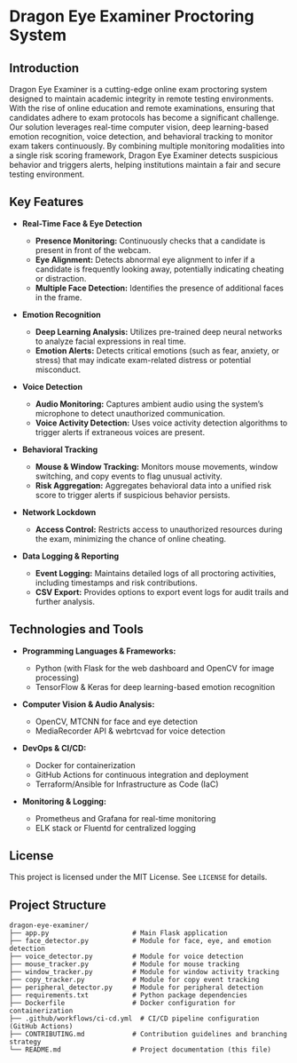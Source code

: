 # Dragon Eye Examiner Proctoring System

## Introduction
Dragon Eye Examiner is a cutting-edge online exam proctoring system designed to maintain academic integrity in remote testing environments. With the rise of online education and remote examinations, ensuring that candidates adhere to exam protocols has become a significant challenge. Our solution leverages real-time computer vision, deep learning-based emotion recognition, voice detection, and behavioral tracking to monitor exam takers continuously. By combining multiple monitoring modalities into a single risk scoring framework, Dragon Eye Examiner detects suspicious behavior and triggers alerts, helping institutions maintain a fair and secure testing environment.

## Key Features

- **Real-Time Face & Eye Detection**  
  - **Presence Monitoring:** Continuously checks that a candidate is present in front of the webcam.  
  - **Eye Alignment:** Detects abnormal eye alignment to infer if a candidate is frequently looking away, potentially indicating cheating or distraction.  
  - **Multiple Face Detection:** Identifies the presence of additional faces in the frame.

- **Emotion Recognition**  
  - **Deep Learning Analysis:** Utilizes pre-trained deep neural networks to analyze facial expressions in real time.  
  - **Emotion Alerts:** Detects critical emotions (such as fear, anxiety, or stress) that may indicate exam-related distress or potential misconduct.

- **Voice Detection**  
  - **Audio Monitoring:** Captures ambient audio using the system’s microphone to detect unauthorized communication.  
  - **Voice Activity Detection:** Uses voice activity detection algorithms to trigger alerts if extraneous voices are present.

- **Behavioral Tracking**  
  - **Mouse & Window Tracking:** Monitors mouse movements, window switching, and copy events to flag unusual activity.  
  - **Risk Aggregation:** Aggregates behavioral data into a unified risk score to trigger alerts if suspicious behavior persists.

- **Network Lockdown**  
  - **Access Control:** Restricts access to unauthorized resources during the exam, minimizing the chance of online cheating.

- **Data Logging & Reporting**  
  - **Event Logging:** Maintains detailed logs of all proctoring activities, including timestamps and risk contributions.  
  - **CSV Export:** Provides options to export event logs for audit trails and further analysis.

## Technologies and Tools

- **Programming Languages & Frameworks:**  
  - Python (with Flask for the web dashboard and OpenCV for image processing)
  - TensorFlow & Keras for deep learning-based emotion recognition

- **Computer Vision & Audio Analysis:**  
  - OpenCV, MTCNN for face and eye detection
  - MediaRecorder API & webrtcvad for voice detection

- **DevOps & CI/CD:**  
  - Docker for containerization
  - GitHub Actions for continuous integration and deployment
  - Terraform/Ansible for Infrastructure as Code (IaC)

- **Monitoring & Logging:**  
  - Prometheus and Grafana for real-time monitoring
  - ELK stack or Fluentd for centralized logging


## License
This project is licensed under the MIT License. See `LICENSE` for details.

## Project Structure

```plaintext
dragon-eye-examiner/
├── app.py                     # Main Flask application
├── face_detector.py           # Module for face, eye, and emotion detection
├── voice_detector.py          # Module for voice detection
├── mouse_tracker.py           # Module for mouse tracking
├── window_tracker.py          # Module for window activity tracking
├── copy_tracker.py            # Module for copy event tracking
├── peripheral_detector.py     # Module for peripheral detection
├── requirements.txt           # Python package dependencies
├── Dockerfile                 # Docker configuration for containerization
├── .github/workflows/ci-cd.yml  # CI/CD pipeline configuration (GitHub Actions)
├── CONTRIBUTING.md            # Contribution guidelines and branching strategy
└── README.md                  # Project documentation (this file)


